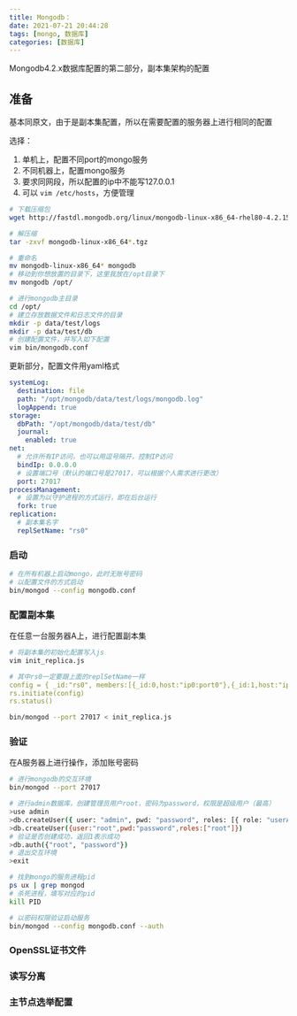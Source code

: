 ```yaml
---
title: Mongodb：
date: 2021-07-21 20:44:28
tags: [mongo, 数据库]
categories: [数据库]
---
```

Mongodb4.2.x数据库配置的第二部分，副本集架构的配置

<!-- more -->

## 准备

基本同原文，由于是副本集配置，所以在需要配置的服务器上进行相同的配置

选择：

1. 单机上，配置不同port的mongo服务
2. 不同机器上，配置mongo服务
3. 要求同网段，所以配置的ip中不能写127.0.0.1
4. 可以 `vim /etc/hosts`，方便管理

```bash
# 下载压缩包
wget http://fastdl.mongodb.org/linux/mongodb-linux-x86_64-rhel80-4.2.15.tgz

# 解压缩
tar -zxvf mongodb-linux-x86_64*.tgz

# 重命名
mv mongodb-linux-x86_64* mongodb
# 移动到你想放置的目录下，这里我放在/opt目录下
mv mongodb /opt/

# 进行mongodb主目录
cd /opt/
# 建立存放数据文件和日志文件的目录
mkdir -p data/test/logs
mkdir -p data/test/db
# 创建配置文件，并写入如下配置
vim bin/mongodb.conf
```

更新部分，配置文件用yaml格式

```yaml
systemLog:
  destination: file
  path: "/opt/mongodb/data/test/logs/mongodb.log"
  logAppend: true
storage:
  dbPath: "/opt/mongodb/data/test/db"
  journal:
    enabled: true 
net:
  # 允许所有IP访问，也可以用逗号隔开，控制IP访问
  bindIp: 0.0.0.0 
  # 设置端口号（默认的端口号是27017，可以根据个人需求进行更改）
  port: 27017
processManagement:
  # 设置为以守护进程的方式运行，即在后台运行
  fork: true
replication:
  # 副本集名字
  replSetName: "rs0" 
```

### 启动

```bash
# 在所有机器上启动mongo，此时无账号密码
# 以配置文件的方式启动
bin/mongod --config mongodb.conf
```

### 配置副本集

在任意一台服务器A上，进行配置副本集

```bash
# 将副本集的初始化配置写入js
vim init_replica.js
```

```yaml
# 其中rs0一定要跟上面的replSetName一样
config = { _id:"rs0", members:[{_id:0,host:"ip0:port0"},{_id:1,host:"ip1:port1"}]}
rs.initiate(config) 
rs.status()
```

```bash
bin/mongod --port 27017 < init_replica.js
```

### 验证

在A服务器上进行操作，添加账号密码

```bash
# 进行mongodb的交互环境
bin/mongod --port 27017

# 进行admin数据库，创建管理员用户root，密码为password，权限是超级用户（最高）
>use admin
>db.createUser({ user: "admin", pwd: "password", roles: [{ role: "userAdminAnyDatabase", db: "admin" }] })
>db.createUser({user:"root",pwd:"password",roles:["root"]})
# 验证是否创建成功，返回1表示成功
>db.auth({"root", "password"})
# 退出交互环境
>exit

# 找到mongo的服务进程pid
ps ux | grep mongod
# 杀死进程，填写对应的pid
kill PID

# 以密码权限验证启动服务
bin/mongod --config mongodb.conf --auth
```

### OpenSSL证书文件

### 读写分离

### 主节点选举配置
